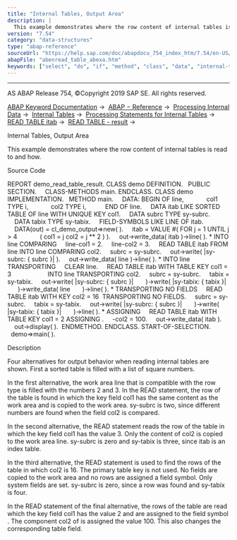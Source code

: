 ```yaml
---
title: "Internal Tables, Output Area"
description: |
  This example demonstrates where the row content of internal tables is read to and how. Source Code REPORT demo_read_table_result. CLASS demo DEFINITION. PUBLIC SECTION. CLASS-METHODS main. ENDCLASS. CLASS demo IMPLEMENTATION. METHOD main. DATA: BEGIN OF line, col1 TYPE i, col2 TYPE i, END OF line
version: "7.54"
category: "data-structures"
type: "abap-reference"
sourceUrl: "https://help.sap.com/doc/abapdocu_754_index_htm/7.54/en-US/abenread_table_abexa.htm"
abapFile: "abenread_table_abexa.htm"
keywords: ["select", "do", "if", "method", "class", "data", "internal-table", "field-symbol", "abenread", "table", "abexa"]
---
```


* * *

AS ABAP Release 754, ©Copyright 2019 SAP SE. All rights reserved.

[ABAP Keyword Documentation](https://help.sap.com/doc/abapdocu_754_index_htm/7.54/en-US/abenabap.htm) →  [ABAP − Reference](https://help.sap.com/doc/abapdocu_754_index_htm/7.54/en-US/abenabap_reference.htm) →  [Processing Internal Data](https://help.sap.com/doc/abapdocu_754_index_htm/7.54/en-US/abenabap_data_working.htm) →  [Internal Tables](https://help.sap.com/doc/abapdocu_754_index_htm/7.54/en-US/abenitab.htm) →  [Processing Statements for Internal Tables](https://help.sap.com/doc/abapdocu_754_index_htm/7.54/en-US/abentable_processing_statements.htm) →  [READ TABLE itab](https://help.sap.com/doc/abapdocu_754_index_htm/7.54/en-US/abapread_table.htm) →  [READ TABLE - result](https://help.sap.com/doc/abapdocu_754_index_htm/7.54/en-US/abapread_table_outdesc.htm) → 

Internal Tables, Output Area

This example demonstrates where the row content of internal tables is read to and how.

Source Code

REPORT demo\_read\_table\_result.
CLASS demo DEFINITION.
  PUBLIC SECTION.
    CLASS-METHODS main.
ENDCLASS.
CLASS demo IMPLEMENTATION.
  METHOD main.
    DATA: BEGIN OF line,
            col1 TYPE i,
            col2 TYPE i,
          END OF line.
    DATA itab LIKE SORTED TABLE OF line WITH UNIQUE KEY col1.
    DATA subrc TYPE sy-subrc.
    DATA tabix TYPE sy-tabix.
    FIELD-SYMBOLS <fs> LIKE LINE OF itab.
    DATA(out) = cl\_demo\_output=>new( ).
    itab = VALUE #( FOR j = 1 UNTIL j > 4
            ( col1 = j col2 = j \*\* 2 ) ).
    out->write\_data( itab )->line( ).
\* INTO line COMPARING
    line-col1 = 2.
    line-col2 = 3.
    READ TABLE itab FROM line INTO line COMPARING col2.
    subrc = sy-subrc.
    out->write( |sy-subrc: { subrc }| ).
    out->write\_data( line )->line( ).
\* INTO line TRANSPORTING
    CLEAR line.
    READ TABLE itab WITH TABLE KEY col1 = 3
                    INTO line TRANSPORTING col2.
    subrc = sy-subrc.
    tabix = sy-tabix.
    out->write( |sy-subrc: { subrc }|
      )->write( |sy-tabix: { tabix }|
      )->write\_data( line
      )->line( ).
\* TRANSPORTING NO FIELDS
    READ TABLE itab WITH KEY col2 = 16  TRANSPORTING NO FIELDS.
    subrc = sy-subrc.
    tabix = sy-tabix.
    out->write( |sy-subrc: { subrc }|
      )->write( |sy-tabix: { tabix }|
      )->line( ).
\* ASSIGNING
    READ TABLE itab WITH TABLE KEY col1 = 2 ASSIGNING <fs>.
    <fs>-col2 = 100.
    out->write\_data( itab ).
    out->display( ).  ENDMETHOD.
ENDCLASS.
START-OF-SELECTION.
  demo=>main( ).

Description

Four alternatives for output behavior when reading internal tables are shown. First a sorted table is filled with a list of square numbers.

In the first alternative, the work area line that is compatible with the row type is filled with the numbers 2 and 3. In the READ statement, the row of the table is found in which the key field col1 has the same content as the work area and is copied to the work area. sy-subrc is two, since different numbers are found when the field col2 is compared.

In the second alternative, the READ statement reads the row of the table in which the key field col1 has the value 3. Only the content of col2 is copied to the work area line. sy-subrc is zero and sy-tabix is three, since itab is an index table.

In the third alternative, the READ statement is used to find the rows of the table in which col2 is 16. The primary table key is not used. No fields are copied to the work area and no rows are assigned a field symbol. Only system fields are set. sy-subrc is zero, since a row was found and sy-tabix is four.

In the READ statement of the final alternative, the rows of the table are read which the key field col1 has the value 2 and are assigned to the field symbol <fs>. The component col2 of <fs> is assigned the value 100. This also changes the corresponding table field.